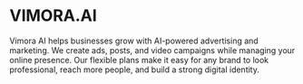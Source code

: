 # VIMORA.AI
Vimora AI helps businesses grow with AI-powered advertising and marketing. We create ads, posts, and video campaigns while managing your online presence. Our flexible plans make it easy for any brand to look professional, reach more people, and build a strong digital identity.
